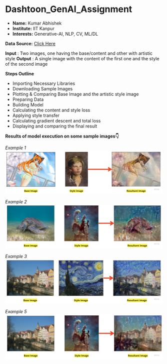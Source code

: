 # Dashtoon_GenAI_Assignment

* **Name:** Kumar Abhishek
* **Institute:** IIT Kanpur
* **Interests:** Generative-AI, NLP, CV, ML/DL

**Data Source:** [Click Here](https://colab.research.google.com/corgiredirector?site=https%3A%2F%2Fcommons.wikimedia.org%2Fwiki%2FMain_Page)

**Input** : Two images, one having the base/content and other with artistic style
**Output** : A single image with the content of the first one and the style of the second image

**Steps Outline**
* Importing Necessary Libraries
* Downloading Sample Images
* Plotting & Comparing Base Image and the artistic style image
* Preparing Data
* Building Model
* Calculating the content and style loss
* Applying style transfer
* Calculating gradient descent and total loss
* Displaying and comparing the final result

**Results of model execution on some sample images👇**

*Example 1*
![Example_1](image_1.jpg)

*Example 2*
![Example_2](image_2.jpg)

*Example 3*
![Example_3](image_3.jpg)

*Example 5*
![Example_5](image_5.jpg)

